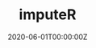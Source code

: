 ---
date: "2020-06-01T00:00:00Z"
external_link: https://cran.r-project.org/web/packages/imputeR/index.html
image:
  focal_point: Smart

links:
- icon: github
  icon_pack: fab
  name: Github
  url: https://github.com/SteffenMoritz/imputeR
- name: CRAN
  url: https://cran.r-project.org/web/packages/imputeR/index.html
  
  
summary: R package that provides a general framework for missing values imputation based on automated variable selection. The imputation is based on expectation maximization (EM) combined with machine learning (ML) algorithms. Lingbing F. wrote the initial version for his PhD thesis. Meanwhile, he is busy with different topics and I took over maintenance and tried to make some improvements to the package. Ideally, if time permits we plan to also provide more extensive updates for the package.

tags:
- R Packages
title: imputeR
---